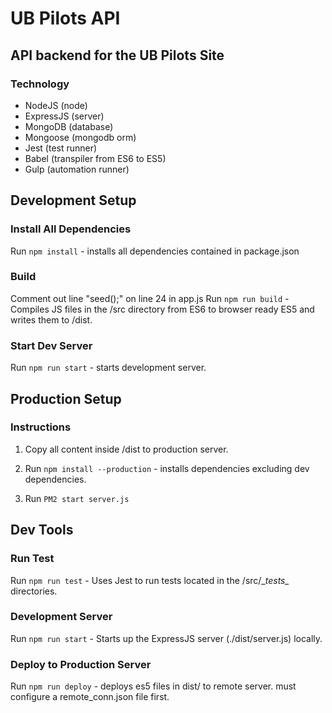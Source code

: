 # UB Pilots API
## API backend for the UB Pilots Site

### Technology

* NodeJS (node)
* ExpressJS (server)
* MongoDB (database)
* Mongoose (mongodb orm)
* Jest (test runner)
* Babel (transpiler from ES6 to ES5)
* Gulp (automation runner)

## Development Setup

### Install All Dependencies
Run `npm install` - installs all dependencies contained in package.json

### Build
Comment out line "seed();" on line 24 in app.js
Run `npm run build` - Compiles JS files in the /src directory from ES6 to browser ready ES5 and writes them to /dist.

### Start Dev Server
Run `npm run start` - starts development server. 

## Production Setup
### Instructions
1. Copy all content inside /dist to production server.

2. Run `npm install --production` - installs dependencies excluding dev dependencies.

3. Run `PM2 start server.js`

## Dev Tools
### Run Test
Run `npm run test` - Uses Jest to run tests located in the /src/\__tests\__ directories.

### Development Server
Run `npm run start` - Starts up the ExpressJS server (./dist/server.js) locally.

### Deploy to Production Server
Run `npm run deploy` - deploys es5 files in dist/ to remote server. must configure a remote_conn.json file first.

